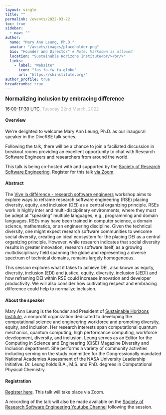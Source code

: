 ```yaml
---
layout: single
title: ""
permalink: /events/2022-03-22
toc: true
sidebar:
  - nav: ""
author:
  name: "Mary Ann Leung, Ph.D."
  avatar: "/assets/images/placeholder.png"
  bio: "Founder and Director" # Note: Markdown is allowed
  location: "Sustainable Horizons Institute<br/><br/>"
  links:
    - label: "Website"
      icon: "fas fa-fw fa-globe"
      url: "https://shinstitute.org/"
author_profile: true
breadcrumbs: true
---
```


<span style="font-size: 1.2em"><strong>Normalizing inclusion by embracing difference</strong></span>

<span style="font-size: 1em; color: #bbb;">
        <a href="https://www.timeanddate.com/worldclock/converter.html?iso=20220322T160000&p1=224&p2=64&p3=179&p4=1440&p5=136&p6=37&p7=101&p8=170&p9=776&p10=438&p11=236&p12=240" target="_blank" rel="noopener noreferrer">16:00-17:30 UTC</a>, Tuesday 22nd March, 2022
</span>

#### Overview

We're delighted to welcome Mary Ann Leung, Ph.D. as our inaugural speaker in
the DiveRSE talk series.

Following the talk, there will be a chance to join a faciliated discussion in
breakout rooms providing an excellent opportunity to chat with Research
Software Engineers and researchers from around the world.

This talk is being co-hosted with and supported by the <a
href="https://society-rse.org/" target="_blank" rel="noopener noreferrer">
Society of Research Software Engineering</a>. Register for this talk 
<a href="https://us06web.zoom.us/meeting/register/tZwvd-CprD4jH9Kt5smG4nGbp-YHoahn44Hm"
target="_blank" rel="noopener noreferrer">via Zoom</a>.

#### Abstract

The [Vive la différence - research software
engineers](https://www.researchsoft.org/events/2022-04/) workshop aims to
explore ways to reframe research software engineering (RSE) placing diversity,
equity, and inclusion (DEI) as a central organizing principle.  RSEs work in
highly inter and multi-disciplinary environments, where they must be adept at
“speaking” multiple languages, e.g., programming and domain languages.  RSEs may
have been trained in computer science, a domain science, mathematics, or an
engineering discipline.  Given the technical diversity, one might expect
research software communities to welcome social diversity, creating an ideal
ecosystem for the placing DEI as a central organizing principle.  However,
while research indicates that social diversity results in greater innovation,
research software itself, as a growing multidisciplinary field spanning the
globe and representing a diverse spectrum of technical domains, remains largely
homogeneous. 

This session explores what it takes to achieve DEI, also known as
equity, diversity, inclusion (EDI) and justice, equity, diversity, inclusion
(JEDI) and how reframing DEI within RSE could increase innovation and developer
productivity.  We will also consider how cultivating respect and embracing
difference could help to normalize inclusion.

#### About the speaker

Mary Ann Leung is the founder and President of [Sustainable Horizons
Institute](https://shinstitute.org/), a nonprofit organization dedicated to
developing the computational science and engineering workforce and promoting
diversity, equity, and inclusion.  Her research interests span computational
quantum mechanics, quantum computing, high performance computing, workforce
development, diversity, and inclusion. Leung serves as an Editor for the
Computing in Science and Engineering (CiSE) Magazine Diversity and Inclusion
department.  She performs a variety of community activities including serving
on the study committee for the Congressionally mandated National Academies
Assessment of the NASA University Leadership Initiative.  Dr. Leung holds B.A.,
M.S. and PhD. degrees in Computational Physical Chemistry.

#### Registration

<a href="https://us06web.zoom.us/meeting/register/tZwvd-CprD4jH9Kt5smG4nGbp-YHoahn44Hm"
target="_blank" rel="noopener noreferrer">Register here</a>. This talk will
take place via Zoom.

A recording of the talk will also be made available on the [Society of Research
Software Engineering Youtube
Channel](https://www.youtube.com/channel/UCL7rYOIAP1Rx_VajLPDF-hA) following
the session.